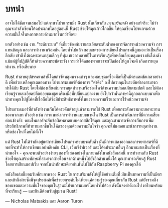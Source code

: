 # บทนำ

อาจไม่ได้ชัดเจนเสมอไป แต่ภาษาโปรแกรมมิ่ง Rust นั้นเกี่ยวกับ *การเสริมพลัง* อย่างแท้จริง: 
ไม่ว่าคุณจะกำลังเขียนโค้ดประเภทใดอยู่ตอนนี้ Rust ช่วยให้คุณก้าวไกลขึ้น 
ให้คุณเขียนโปรแกรมด้วยความมั่นใจในหลากหลายด้านมากขึ้นกว่าที่เคย

ยกตัวอย่างเช่น งาน "ระดับระบบ" ที่เกี่ยวข้องกับรายละเอียดระดับต่ำของการจัดการหน่วยความจำ 
การแทนข้อมูล และการทำงานพร้อมกัน 
โดยทั่วไปแล้ว ขอบเขตของการเขียนโปรแกรมนี้ถูกมองว่าเป็นเรื่องลึกลับ 
เข้าถึงได้เฉพาะคนกลุ่มเล็กๆ ที่ทุ่มเทเวลาหลายปีในการเรียนรู้เพื่อหลีกเลี่ยงหลุมพรางอันโด่งดัง 
แม้แต่ผู้ที่ปฏิบัติก็ทำด้วยความระมัดระวัง เกรงว่าโค้ดของพวกเขาจะเปิดช่องให้ถูกโจมตี เกิดการหยุดทำงาน หรือเสียหาย

Rust ทำลายอุปสรรคเหล่านี้โดยกำจัดหลุมพรางเก่าๆ และมอบชุดเครื่องมือที่เป็นมิตรและขัดเกลาอย่างดี เพื่อช่วยเหลือคุณตลอดทาง 
โปรแกรมเมอร์ที่ต้องการ "ดำดิ่ง" ลงไปควบคุมในระดับต่ำลงสามารถทำได้กับ Rust 
โดยไม่ต้องเสี่ยงกับการหยุดทำงานหรือช่องโหว่ด้านความปลอดภัยตามปกติ 
และไม่ต้องเรียนรู้รายละเอียดปลีกย่อยของชุดเครื่องมือที่เปลี่ยนแปลงง่าย 
ยิ่งไปกว่านั้นภาษานี้ถูกออกแบบมาเพื่อนำทางคุณไปสู่โค้ดที่เชื่อถือได้ซึ่งมีประสิทธิภาพทั้งในแง่ของความเร็วและการใช้หน่วยความจำ

โปรแกรมเมอร์ที่กำลังทำงานกับโค้ดระดับต่ำอยู่แล้วสามารถใช้ Rust เพื่อยกระดับความทะเยอทะยานของพวกเขา 
ตัวอย่างเช่น การแนะนำการทำงานแบบขนานใน Rust เป็นการดำเนินการที่มีความเสี่ยงค่อนข้างต่ำ: 
คอมไพเลอร์จะจับข้อผิดพลาดแบบคลาสสิกให้คุณ 
และคุณสามารถจัดการกับการเพิ่มประสิทธิภาพที่ท้าทายมากขึ้นในโค้ดของคุณด้วยความมั่นใจว่า
คุณจะไม่เผลอแนะนำการหยุดทำงานหรือช่องโหว่โดยไม่ตั้งใจ

แต่ Rust ไม่ได้จำกัดอยู่แค่การเขียนโปรแกรมระบบระดับต่ำ 
มันมีการแสดงออกและการยศาสตร์ที่ดีพอที่จะทำให้การเขียนแอปพลิเคชัน CLI, เว็บเซิร์ฟเวอร์ และโค้ดประเภทอื่นๆ 
อีกมากมายเป็นเรื่องที่น่าพอใจ - คุณจะพบตัวอย่างง่ายๆ ของทั้งสองอย่างในภายหลังในหนังสือเล่มนี้ 
การทำงานกับ Rust ช่วยให้คุณสร้างทักษะที่สามารถถ่ายโอนจากด้านหนึ่งไปยังอีกด้านหนึ่งได้ 
คุณสามารถเรียนรู้ Rust โดยการเขียนแอปเว็บ จากนั้นนำทักษะเดียวกันนั้นไปใช้กับ Raspberry Pi ของคุณได้

หนังสือเล่มนี้ยอมรับศักยภาพของ Rust ในการเสริมพลังให้ผู้ใช้อย่างเต็มที่ 
มันเป็นบทความที่เป็นมิตรและเข้าถึงง่ายซึ่งมีจุดประสงค์เพื่อช่วยยกระดับไม่เพียงแค่ความรู้ของคุณเกี่ยวกับ Rust 
แต่ยังรวมถึงขอบเขตและความมั่นใจของคุณในฐานะโปรแกรมเมอร์โดยทั่วไปด้วย 
ดังนั้นจงดำดิ่งลงไป เตรียมพร้อมที่จะเรียนรู้ — และยินดีต้อนรับสู่ชุมชน Rust!

— Nicholas Matsakis และ Aaron Turon
